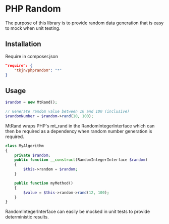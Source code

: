 # PHP Random

The purpose of this library is to provide random data generation that is easy to mock when unit testing.

## Installation

Require in composer.json
```json
"require": {
    "tkjn/phprandom": "*"
}
```

## Usage

```php
$random = new MtRand();

// Generate random value between 10 and 100 (inclusive)
$randomNumber = $random->rand(10, 100);
```

MtRand wraps PHP's mt_rand in the RandomIntegerInterface which can then be required as a dependency when random number generation is required.

```php
class MyAlgorithm
{
    private $random;
    public function __construct(RandomIntegerInterface $random)
    {
        $this->random = $random;
    }

    public function myMethod()
    {
        $value = $this->random->rand(12, 100);
    }
}
```

RandomIntegerInterface can easily be mocked in unit tests to provide deterministic results.
